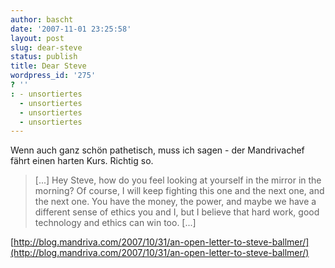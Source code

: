 ```yaml
---
author: bascht
date: '2007-11-01 23:25:58'
layout: post
slug: dear-steve
status: publish
title: Dear Steve
wordpress_id: '275'
? ''
: - unsortiertes
  - unsortiertes
  - unsortiertes
  - unsortiertes
---
```


Wenn auch ganz schön pathetisch, muss ich sagen - der Mandrivachef
fährt einen harten Kurs. Richtig so.
> [...] Hey Steve, how do you feel looking at yourself in the mirror
> in the morning? Of course, I will keep fighting this one and the
> next one, and the next one. You have the money, the power, and
> maybe we have a different sense of ethics you and I, but I believe
> that hard work, good technology and ethics can win too. [...]

[http://blog.mandriva.com/2007/10/31/an-open-letter-to-steve-ballmer/](http://blog.mandriva.com/2007/10/31/an-open-letter-to-steve-ballmer/)


